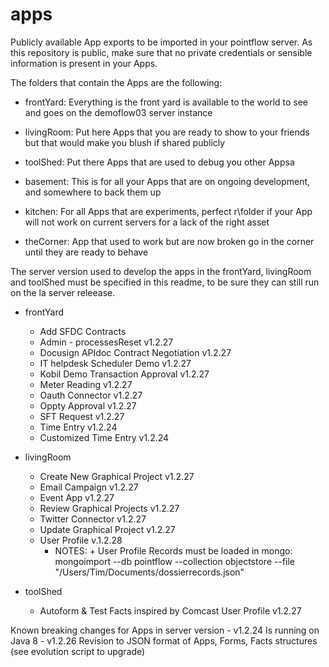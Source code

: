 # apps

Publicly available App exports to be imported in your pointflow server.
As this repository is public, make sure that no private credentials or sensible information is present in your Apps.

The folders that contain the Apps are the following:
* frontYard: Everything is the front yard is available to the world to see and goes on the demoflow03 server instance
* livingRoom: Put here Apps that you are ready to show to your friends but that would make you blush if shared publicly
* toolShed: Put there Apps that are used to debug you other Appsa

* basement: This is for all your Apps that are on ongoing development, and somewhere to back them up 
* kitchen: For all Apps that are experiments, perfect r\folder if your App will not work on current servers for a lack of the right asset
* theCorner: App that used to work but are now broken go in the corner until they are ready to behave

The server version used to develop the apps in the frontYard, livingRoom and toolShed must be specified in this readme, to be sure they can still run on the la server releease.


* frontYard
	- Add SFDC Contracts	
	- Admin - processesReset 	v1.2.27
	- Docusign APIdoc Contract Negotiation 	v1.2.27
	- IT helpdesk Scheduler Demo 	v1.2.27
	- Kobil Demo Transaction Approval 	v1.2.27
	- Meter Reading 	v1.2.27
	- Oauth Connector 	v1.2.27
	- Oppty Approval 	v1.2.27
	- SFT Request 	v1.2.27
	- Time Entry v1.2.24
	- Customized Time Entry v1.2.24

* livingRoom
	- Create New Graphical Project 		v1.2.27
	- Email Campaign	v1.2.27
	- Event App 	v1.2.27
	- Review Graphical Projects 	v1.2.27
	- Twitter Connector 	v1.2.27
	- Update Graphical Project 		v1.2.27
	- User Profile  v.1.2.28
		* NOTES: + User Profile Records must be loaded in mongo: mongoimport --db pointflow --collection objectstore --file "/Users/Tim/Documents/dossierrecords.json"

* toolShed
	- Autoform & Test Facts inspired by Comcast User Profile 		v1.2.27

Known breaking changes for Apps in server version
	- v1.2.24 Is running on Java 8
	- v1.2.26 Revision to JSON format of Apps, Forms, Facts structures (see evolution script to upgrade)